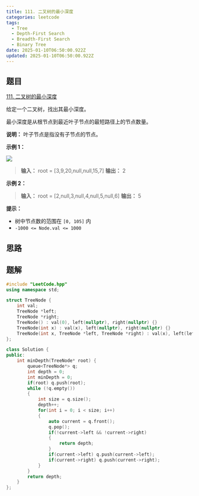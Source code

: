 ```yaml
---
title: 111. 二叉树的最小深度
categories: leetcode
tags: 
  - Tree
  - Depth-First Search
  - Breadth-First Search
  - Binary Tree
date: 2025-01-10T06:50:00.922Z
updated: 2025-01-10T06:50:00.922Z
---
```


<!--more-->

## 题目

[111. 二叉树的最小深度](https://leetcode.cn/problems/minimum-depth-of-binary-tree)

给定一个二叉树，找出其最小深度。

最小深度是从根节点到最近叶子节点的最短路径上的节点数量。

**说明：** 叶子节点是指没有子节点的节点。

**示例 1：**

![](https://assets.leetcode.com/uploads/2020/10/12/ex_depth.jpg)

> 
> 
> **输入：** root = [3,9,20,null,null,15,7]
> **输出：** 2
> 

**示例 2：**

> 
> 
> **输入：** root = [2,null,3,null,4,null,5,null,6]
> **输出：** 5
> 

**提示：**

  * 树中节点数的范围在 `[0, 105]` 内
  * `-1000 <= Node.val <= 1000`



## 思路


## 题解

```cpp
#include "LeetCode.hpp"
using namespace std;

struct TreeNode {
    int val;
    TreeNode *left;
    TreeNode *right;
    TreeNode() : val(0), left(nullptr), right(nullptr) {}
    TreeNode(int x) : val(x), left(nullptr), right(nullptr) {}
    TreeNode(int x, TreeNode *left, TreeNode *right) : val(x), left(left), right(right) {}
};

class Solution {
public:
    int minDepth(TreeNode* root) {
        queue<TreeNode*> q;
        int depth = 0;
        int minDepth = 0;
        if(root) q.push(root);
        while (!q.empty()) 
        {
            int size = q.size();
            depth++;
            for(int i = 0; i < size; i++)
            {
                auto current = q.front();
                q.pop();   
                if(!current->left && !current->right)
                {
                    return depth;
                }  
                if(current->left) q.push(current->left);
                if(current->right) q.push(current->right);
            }
        }
        return depth;
    }
};
```
